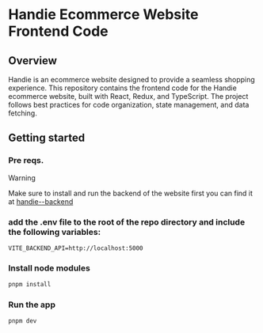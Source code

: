 # Handie Ecommerce Website Frontend Code

## Overview

Handie is an ecommerce website designed to provide a seamless shopping experience. This repository contains the frontend code for the Handie ecommerce website, built with React, Redux, and TypeScript. The project follows best practices for code organization, state management, and data fetching.

## Getting started

### Pre reqs.

> [!WARNING]
> Make sure to install and run the backend of the website first you can find it at [handie--backend](https://github.com/omar-the-junior/handie--backend)

### add the .env file to the root of the repo directory and include the following variables:

```.env
VITE_BACKEND_API=http://localhost:5000
```

### Install node modules 

```sh
pnpm install
```

### Run the app

```
pnpm dev
```

